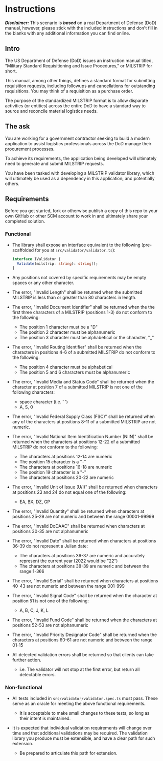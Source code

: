 # Instructions

***Disclaimer:***
This scenario is ***based*** on a real Department of Defense (DoD) manual, however, please stick with the included instructions and don't fill in the blanks with any additional information you can find online.

## Intro

The US Department of Defense (DoD) issues an instruction manual titled, "Military Standard Requisitioning and Issue Procedures," or MILSTRIP for short.

This manual, among other things, defines a standard format for submitting requisition requests, including followups and cancellations for outstanding requisitions.  You may think of a requisition as a purchase order.

The purpose of the standardized MILSTRIP format is to allow disparate activities (or entities) across the entire DoD to have a standard way to source and reconcile material logistics needs.

## The ask

You are working for a government contractor seeking to build a modern application to assist logistics professionals across the DoD manage their procurement processes.

To achieve its requirements, the application being developed will ultimately need to generate and submit MILSTRIP requests.

You have been tasked with developing a MILSTRIP validator library, which will ultimately be used as a dependency in this application, and potentially others.

## Requirements

Before you get started, fork or otherwise publish a copy of this repo to your own GitHub or other SCM account to work in and ultimately share your completed solution.

### Functional

- The library shall expose an interface equivalent to the following (pre-scaffolded for you at `src/validator/validator.ts`):

  ```typescript
  interface IValidator {
    Validate(milstrip: string): string[];
  }
  ```

- Any positions not covered by specific requirements may be empty spaces or any other character.

- The error, "Invalid Length" shall be returned when the submitted MILSTRIP is less than or greater than 80 characters in length.

- The error, "Invalid Document Identifier" shall be returned when the the first three characters of a MILSTRIP (positions 1-3) do not conform to the following:
  - The position 1 character must be a "D"
  - The position 2 character must be alphanumeric
  - The position 3 character must be alphabetical or the character, "_"

- The error, "Invalid Routing Identifier" shall be returned when the characters in positions 4-6 of a submitted MILSTRIP do not conform to the following:
  - The position 4 character must be alphabetical
  - The position 5 and 6 characters must be alphanumeric

- The error, "Invalid Media and Status Code" shall be returned when the character at position 7 of a submitted MILSTRIP is not one of the following characters:
  - space character (i.e. ' ')
  - A, S, 0

- The error, "Invalid Federal Supply Class (FSC)" shall be returned when any of the characters at positions 8-11 of a submitted MILSTRIP are not numeric.

- The error, "Invalid National Item Identification Number (NIIN)" shall be returned when the characters at positions 12-22 of a submitted MILSTRIP do not conform to the following:
  - The characters at positions 12-14 are numeric
  - The position 15 character is a "-"
  - The characters at positions 16-18 are numeric
  - The position 19 character is a "-"
  - The characters at positions 20-22 are numeric

- The error, "Invalid Unit of Issue (U/I)" shall be returned when characters at positions 23 and 24 do not equal one of the following:
  - EA, BX, DZ, GP

- The error, "Invalid Quantity" shall be returned when characters at positions 25-29 are not numeric and between the range 00001-99999

- The error, "Invalid DoDAAC" shall be returned when characters at positions 30-35 are not alphanumeric

- The error, "Invalid Date" shall be returned when characters at positions 36-39 do not represent a Julian date:
  - The characters at positions 36-37 are numeric and accurately represent the current year (2022 would be "22")
  - The characters at positions 38-39 are numeric and between the range 1-366

- The error, "Invalid Serial" shall be returned when characters at positions 40-43 are not numeric and between the range 001-999

- The error, "Invalid Signal Code" shall be returned when the character at position 51 is not one of the following:
  - A, B, C, J, K, L

- The error, "Invalid Fund Code" shall be returned when the characters at positions 52-53 are not alphanumeric

- The error, "Invalid Priority Designator Code" shall be returned when the characters at positions 60-61 are not numeric and between the range 01-15

- All detected validation errors shall be returned so that clients can take further action.
  - i.e. The validator will not stop at the first error, but return all detectable errors.

### Non-functional

- All tests included in `src/validator/validator.spec.ts` must pass.  These serve as an oracle for meeting the above functional requirements.
  - It is acceptable to make small changes to these tests, so long as their intent is maintained.

- It is expected that individual validation requirements will change over time and that additional validations may be required. The validation library you produce must be extensible, and have a clear path for such extension.
  - Be prepared to articulate this path for extension.
